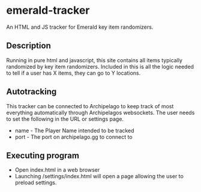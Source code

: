 # emerald-tracker

An HTML and JS tracker for Emerald key item randomizers.

## Description

Running in pure html and javascript, this site contains all items typically randomized by key item randomizers. Included in this is all the logic needed to tell if a user has X items, they can go to Y locations. 

## Autotracking
This tracker can be connected to Archipelago to keep track of most everything automatically through Archipelagos websockets. The user needs to set the following in the URL or settings page.
* name - The Player Name intended to be tracked
* port - The port on archipelago.gg to connect to

## Executing program

* Open index.html in a web browser
* Launching /settings/index.html will open a page allowing the user to preload settings.

